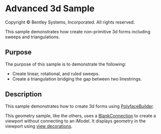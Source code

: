# Advanced 3d Sample

Copyright © Bentley Systems, Incorporated. All rights reserved.

This sample demonstrates how create non-primitive 3d forms including sweeps and triangulations.

## Purpose

The purpose of this sample is to demonstrate the following:

* Create linear, rotational, and ruled sweeps.
* Create a triangulation bridging the gap between two linestrings.

## Description

This sample demonstrates how to create 3d forms using [PolyfaceBuilder](https://www.itwinjs.org/v2/reference/geometry-core/polyface/polyfacebuilder/).

This geometry sample, like the others, uses a [BlankConnection](https://www.itwinjs.org/v2/learning/frontend/blankconnection/) to create a viewport without connecting to an iModel.  It displays geometry in the viewport using [view decorations](https://www.itwinjs.org/v2/learning/frontend/viewdecorations/).
